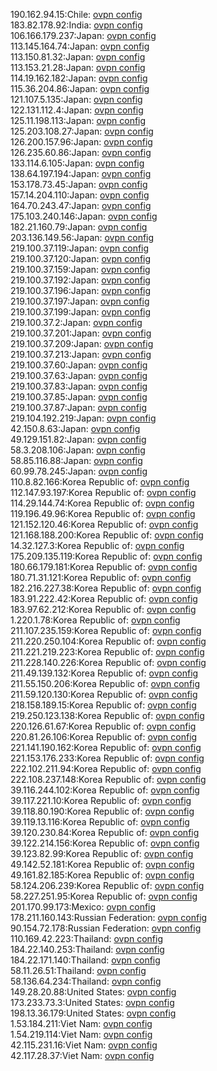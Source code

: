 190.162.94.15:Chile: [ovpn config](vpn/190_162_94_15.ovpn)  
183.82.178.92:India: [ovpn config](vpn/183_82_178_92.ovpn)  
106.166.179.237:Japan: [ovpn config](vpn/106_166_179_237.ovpn)  
113.145.164.74:Japan: [ovpn config](vpn/113_145_164_74.ovpn)  
113.150.81.32:Japan: [ovpn config](vpn/113_150_81_32.ovpn)  
113.153.21.28:Japan: [ovpn config](vpn/113_153_21_28.ovpn)  
114.19.162.182:Japan: [ovpn config](vpn/114_19_162_182.ovpn)  
115.36.204.86:Japan: [ovpn config](vpn/115_36_204_86.ovpn)  
121.107.5.135:Japan: [ovpn config](vpn/121_107_5_135.ovpn)  
122.131.112.4:Japan: [ovpn config](vpn/122_131_112_4.ovpn)  
125.11.198.113:Japan: [ovpn config](vpn/125_11_198_113.ovpn)  
125.203.108.27:Japan: [ovpn config](vpn/125_203_108_27.ovpn)  
126.200.157.96:Japan: [ovpn config](vpn/126_200_157_96.ovpn)  
126.235.60.86:Japan: [ovpn config](vpn/126_235_60_86.ovpn)  
133.114.6.105:Japan: [ovpn config](vpn/133_114_6_105.ovpn)  
138.64.197.194:Japan: [ovpn config](vpn/138_64_197_194.ovpn)  
153.178.73.45:Japan: [ovpn config](vpn/153_178_73_45.ovpn)  
157.14.204.110:Japan: [ovpn config](vpn/157_14_204_110.ovpn)  
164.70.243.47:Japan: [ovpn config](vpn/164_70_243_47.ovpn)  
175.103.240.146:Japan: [ovpn config](vpn/175_103_240_146.ovpn)  
182.21.160.79:Japan: [ovpn config](vpn/182_21_160_79.ovpn)  
203.136.149.56:Japan: [ovpn config](vpn/203_136_149_56.ovpn)  
219.100.37.119:Japan: [ovpn config](vpn/219_100_37_119.ovpn)  
219.100.37.120:Japan: [ovpn config](vpn/219_100_37_120.ovpn)  
219.100.37.159:Japan: [ovpn config](vpn/219_100_37_159.ovpn)  
219.100.37.192:Japan: [ovpn config](vpn/219_100_37_192.ovpn)  
219.100.37.196:Japan: [ovpn config](vpn/219_100_37_196.ovpn)  
219.100.37.197:Japan: [ovpn config](vpn/219_100_37_197.ovpn)  
219.100.37.199:Japan: [ovpn config](vpn/219_100_37_199.ovpn)  
219.100.37.2:Japan: [ovpn config](vpn/219_100_37_2.ovpn)  
219.100.37.201:Japan: [ovpn config](vpn/219_100_37_201.ovpn)  
219.100.37.209:Japan: [ovpn config](vpn/219_100_37_209.ovpn)  
219.100.37.213:Japan: [ovpn config](vpn/219_100_37_213.ovpn)  
219.100.37.60:Japan: [ovpn config](vpn/219_100_37_60.ovpn)  
219.100.37.63:Japan: [ovpn config](vpn/219_100_37_63.ovpn)  
219.100.37.83:Japan: [ovpn config](vpn/219_100_37_83.ovpn)  
219.100.37.85:Japan: [ovpn config](vpn/219_100_37_85.ovpn)  
219.100.37.87:Japan: [ovpn config](vpn/219_100_37_87.ovpn)  
219.104.192.219:Japan: [ovpn config](vpn/219_104_192_219.ovpn)  
42.150.8.63:Japan: [ovpn config](vpn/42_150_8_63.ovpn)  
49.129.151.82:Japan: [ovpn config](vpn/49_129_151_82.ovpn)  
58.3.208.106:Japan: [ovpn config](vpn/58_3_208_106.ovpn)  
58.85.116.88:Japan: [ovpn config](vpn/58_85_116_88.ovpn)  
60.99.78.245:Japan: [ovpn config](vpn/60_99_78_245.ovpn)  
110.8.82.166:Korea Republic of: [ovpn config](vpn/110_8_82_166.ovpn)  
112.147.93.197:Korea Republic of: [ovpn config](vpn/112_147_93_197.ovpn)  
114.29.144.74:Korea Republic of: [ovpn config](vpn/114_29_144_74.ovpn)  
119.196.49.96:Korea Republic of: [ovpn config](vpn/119_196_49_96.ovpn)  
121.152.120.46:Korea Republic of: [ovpn config](vpn/121_152_120_46.ovpn)  
121.168.188.200:Korea Republic of: [ovpn config](vpn/121_168_188_200.ovpn)  
14.32.127.3:Korea Republic of: [ovpn config](vpn/14_32_127_3.ovpn)  
175.209.135.119:Korea Republic of: [ovpn config](vpn/175_209_135_119.ovpn)  
180.66.179.181:Korea Republic of: [ovpn config](vpn/180_66_179_181.ovpn)  
180.71.31.121:Korea Republic of: [ovpn config](vpn/180_71_31_121.ovpn)  
182.216.227.38:Korea Republic of: [ovpn config](vpn/182_216_227_38.ovpn)  
183.91.222.42:Korea Republic of: [ovpn config](vpn/183_91_222_42.ovpn)  
183.97.62.212:Korea Republic of: [ovpn config](vpn/183_97_62_212.ovpn)  
1.220.1.78:Korea Republic of: [ovpn config](vpn/1_220_1_78.ovpn)  
211.107.235.159:Korea Republic of: [ovpn config](vpn/211_107_235_159.ovpn)  
211.220.250.104:Korea Republic of: [ovpn config](vpn/211_220_250_104.ovpn)  
211.221.219.223:Korea Republic of: [ovpn config](vpn/211_221_219_223.ovpn)  
211.228.140.226:Korea Republic of: [ovpn config](vpn/211_228_140_226.ovpn)  
211.49.139.132:Korea Republic of: [ovpn config](vpn/211_49_139_132.ovpn)  
211.55.150.206:Korea Republic of: [ovpn config](vpn/211_55_150_206.ovpn)  
211.59.120.130:Korea Republic of: [ovpn config](vpn/211_59_120_130.ovpn)  
218.158.189.15:Korea Republic of: [ovpn config](vpn/218_158_189_15.ovpn)  
219.250.123.138:Korea Republic of: [ovpn config](vpn/219_250_123_138.ovpn)  
220.126.61.67:Korea Republic of: [ovpn config](vpn/220_126_61_67.ovpn)  
220.81.26.106:Korea Republic of: [ovpn config](vpn/220_81_26_106.ovpn)  
221.141.190.162:Korea Republic of: [ovpn config](vpn/221_141_190_162.ovpn)  
221.153.176.233:Korea Republic of: [ovpn config](vpn/221_153_176_233.ovpn)  
222.102.211.94:Korea Republic of: [ovpn config](vpn/222_102_211_94.ovpn)  
222.108.237.148:Korea Republic of: [ovpn config](vpn/222_108_237_148.ovpn)  
39.116.244.102:Korea Republic of: [ovpn config](vpn/39_116_244_102.ovpn)  
39.117.221.10:Korea Republic of: [ovpn config](vpn/39_117_221_10.ovpn)  
39.118.80.190:Korea Republic of: [ovpn config](vpn/39_118_80_190.ovpn)  
39.119.13.116:Korea Republic of: [ovpn config](vpn/39_119_13_116.ovpn)  
39.120.230.84:Korea Republic of: [ovpn config](vpn/39_120_230_84.ovpn)  
39.122.214.156:Korea Republic of: [ovpn config](vpn/39_122_214_156.ovpn)  
39.123.82.99:Korea Republic of: [ovpn config](vpn/39_123_82_99.ovpn)  
49.142.52.181:Korea Republic of: [ovpn config](vpn/49_142_52_181.ovpn)  
49.161.82.185:Korea Republic of: [ovpn config](vpn/49_161_82_185.ovpn)  
58.124.206.239:Korea Republic of: [ovpn config](vpn/58_124_206_239.ovpn)  
58.227.251.95:Korea Republic of: [ovpn config](vpn/58_227_251_95.ovpn)  
201.170.99.173:Mexico: [ovpn config](vpn/201_170_99_173.ovpn)  
178.211.160.143:Russian Federation: [ovpn config](vpn/178_211_160_143.ovpn)  
90.154.72.178:Russian Federation: [ovpn config](vpn/90_154_72_178.ovpn)  
110.169.42.223:Thailand: [ovpn config](vpn/110_169_42_223.ovpn)  
184.22.140.253:Thailand: [ovpn config](vpn/184_22_140_253.ovpn)  
184.22.171.140:Thailand: [ovpn config](vpn/184_22_171_140.ovpn)  
58.11.26.51:Thailand: [ovpn config](vpn/58_11_26_51.ovpn)  
58.136.64.234:Thailand: [ovpn config](vpn/58_136_64_234.ovpn)  
149.28.20.88:United States: [ovpn config](vpn/149_28_20_88.ovpn)  
173.233.73.3:United States: [ovpn config](vpn/173_233_73_3.ovpn)  
198.13.36.179:United States: [ovpn config](vpn/198_13_36_179.ovpn)  
1.53.184.211:Viet Nam: [ovpn config](vpn/1_53_184_211.ovpn)  
1.54.219.114:Viet Nam: [ovpn config](vpn/1_54_219_114.ovpn)  
42.115.231.16:Viet Nam: [ovpn config](vpn/42_115_231_16.ovpn)  
42.117.28.37:Viet Nam: [ovpn config](vpn/42_117_28_37.ovpn)  
